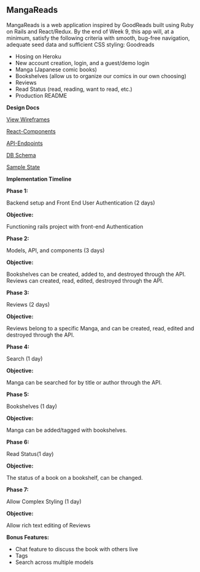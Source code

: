 

MangaReads
----------

MangaReads is a web application inspired by GoodReads built using Ruby on Rails and React/Redux. By the end of Week 9, this app will, at a minimum, satisfy the following criteria with smooth, bug-free navigation, adequate seed data and sufficient CSS styling:
Goodreads

  - Hosing on Heroku
  - New account creation, login, and a guest/demo login
  - Manga (Japanese comic books)
  - Bookshelves (allow us to organize our comics in our own choosing)
  - Reviews
  - Read Status (read, reading, want to read, etc.)
  - Production README

**Design Docs**


[View Wireframes](wireframes)

[React-Components](component-hierarchy.md)

[API-Endpoints](api-endpoints.md)

[DB Schema](schema.md)

[Sample State](sample_state.md)


**Implementation Timeline**

**Phase 1:**

Backend setup and Front End User Authentication (2 days)

**Objective:**

Functioning rails project with front-end Authentication

**Phase 2:**

Models, API, and components (3 days)

**Objective:**

 Bookshelves can be created, added to, and destroyed through the API.
            Reviews can created, read, edited, destroyed through the API.

**Phase 3:**

 Reviews (2 days)

**Objective:**

 Reviews belong to a specific Manga, and can be created, read, edited and destroyed through the API.

**Phase 4:**

 Search (1 day)

**Objective:**

 Manga can be searched for by title or author through the API.

**Phase 5:**

 Bookshelves (1 day)

**Objective:**

 Manga can be added/tagged with bookshelves.

**Phase 6:**

 Read Status(1 day)

**Objective:**

 The status of a book on a bookshelf, can be changed.

**Phase 7:**

 Allow Complex Styling (1 day)

**Objective:**

 Allow rich text editing of Reviews

**Bonus Features:**
- Chat feature to discuss the book with others live
- Tags
- Search across multiple models
